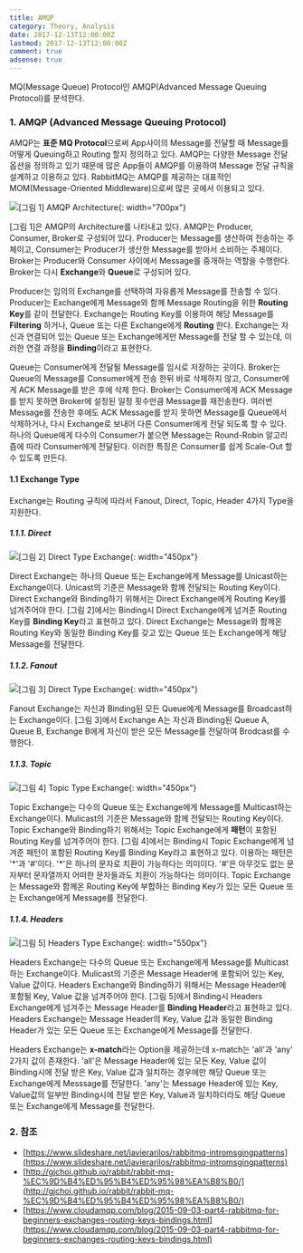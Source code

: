 ```yaml
---
title: AMQP
category: Theory, Analysis
date: 2017-12-13T12:00:00Z
lastmod: 2017-12-13T12:00:00Z
comment: true
adsense: true
---
```


MQ(Message Queue) Protocol인 AMQP(Advanced Message Queuing Protocol)를 분석한다.

### 1. AMQP (Advanced Message Queuing Protocol)

AMQP는 **표준 MQ Protocol**으로써 App사이의 Message를 전달할 때 Message를 어떻게 Queuing하고 Routing 할지 정의하고 있다. AMQP는 다양한 Message 전달 옵션을 정의하고 있기 때문에 많은 App들이 AMQP를 이용하여 Message 전달 규칙을 설계하고 이용하고 있다. RabbitMQ는 AMQP를 제공하는 대표적인 MOM(Message-Oriented Middleware)으로써 많은 곳에서 이용되고 있다.

![[그림 1] AMQP Architecture]({{site.baseurl}}/images/theory_analysis/AMQP/AMQP_Architecture.PNG){: width="700px"}

[그림 1]은 AMQP의 Architecture를 나타내고 있다. AMQP는 Producer, Consumer, Broker로 구성되어 있다. Producer는 Message를 생산하여 전송하는 주체이고, Consumer는 Producer가 생산한 Message를 받아서 소비하는 주체이다. Broker는 Producer와 Consumer 사이에서 Message를 중개하는 역할을 수행한다. Broker는 다시 **Exchange**와 **Queue**로 구성되어 있다.

Producer는 임의의 Exchange를 선택하여 자유롭게 Message를 전송할 수 있다. Producer는 Exchange에게 Message와 함께 Message Routing을 위한 **Routing Key**를 같이 전달한다. Exchange는 Routing Key를 이용하여 해당 Message를 **Filtering** 하거나, Queue 또는 다른 Exchange에게 **Routing** 한다. Exchange는 자신과 연결되어 있는 Queue 또는 Exchange에게만 Message를 전달 할 수 있는데, 이러한 연결 과정을 **Binding**이라고 표현한다.

Queue는 Consumer에게 전달될 Message를 임시로 저장하는 곳이다. Broker는 Queue의 Message를 Consumer에게 전송 한뒤 바로 삭제하지 않고, Consumer에게 ACK Message를 받은 후에 삭제 한다. Broker는 Consumer에게 ACK Message를 받지 못하면 Broker에 설정된 일정 횟수만큼 Message를 재전송한다. 여러번 Message를 전송한 후에도 ACK Message를 받지 못하면 Message를 Queue에서 삭제하거나, 다시 Exchange로 보내어 다른 Consumer에게 전달 되도록 할 수 있다. 하나의 Queue에게 다수의 Consumer가 붙으면 Message는 Round-Robin 알고리즘에 따라 Consumer에게 전달된다. 이러한 특징은 Consumer를 쉽게 Scale-Out 할 수 있도록 만든다.

#### 1.1 Exchange Type

Exchange는 Routing 규칙에 따라서 Fanout, Direct, Topic, Header 4가지 Type을 지원한다.

##### 1.1.1. Direct

![[그림 2] Direct Type Exchange]({{site.baseurl}}/images/theory_analysis/AMQP/AMQP_Exchange_Direct.PNG){: width="450px"}

Direct Exchange는 하나의 Queue 또는 Exchange에게 Message를 Unicast하는 Exchange이다. Unicast의 기준은 Message와 함께 전달되는 Routing Key이다. Direct Exchange와 Binding하기 위해서는 Direct Exchange에게 Routing Key를 넘겨주어야 한다. [그림 2]에서는 Binding시 Direct Exchange에게 넘겨준 Routing Key를 **Binding Key**라고 표현하고 있다. Direct Exchange는 Message와 함께온 Routing Key와 동일한 Binding Key를 갖고 있는 Queue 또는 Exchange에게 해당 Message를 전달한다.

##### 1.1.2. Fanout

![[그림 3] Direct Type Exchange]({{site.baseurl}}/images/theory_analysis/AMQP/AMQP_Exchange_Fanout.PNG){: width="450px"}

Fanout Exchange는 자신과 Binding된 모든 Queue에게 Message를 Broadcast하는 Exchange이다. [그림 3]에서 Exchange A는 자신과 Binding된 Queue A, Queue B, Exchange B에게 자신이 받은 모든 Message를 전달하여 Brodcast를 수행한다.

##### 1.1.3. Topic

![[그림 4] Topic Type Exchange]({{site.baseurl}}/images/theory_analysis/AMQP/AMQP_Exchange_Topic.PNG){: width="450px"}

Topic Exchange는 다수의 Queue 또는 Exchange에게 Message를 Multicast하는 Exchange이다. Mulicast의 기준은 Message와 함께 전달되는 Routing Key이다. Topic Exchange와 Binding하기 위해서는 Topic Exchange에게 **패턴**이 포함된 Routing Key를 넘겨주어야 한다. [그림 4]에서는 Binding시 Topic Exchange에게 넘겨준 패턴이 포함된 Routing Key를 Binding Key라고 표현하고 있다. 이용하는 패턴은 '\*'과 '#'이다. '\*'은 하나의 문자로 치환이 가능하다는 의미이다. '#'은 아무것도 없는 문자부터 문자열까지 어떠한 문자들과도 치환이 가능하다는 의미이다. Topic Exchange는 Message와 함께온 Routing Key에 부합하는 Binding Key가 있는 모든 Queue 또는 Exchange에게 Message를 전달한다.

##### 1.1.4. Headers

![[그림 5] Headers Type Exchange]({{site.baseurl}}/images/theory_analysis/AMQP/AMQP_Exchange_Headers.PNG){: width="550px"}

Headers Exchange는 다수의 Queue 또는 Exchange에게 Message를 Multicast하는 Exchange이다. Mulicast의 기준은 Message Header에 포함되어 있는 Key, Value 값이다. Headers Exchange와 Binding하기 위해서는 Message Header에 포함될 Key, Value 값을 넘겨주어야 한다. [그림 5]에서 Binding시 Headers Exchange에게 넘겨주는 Message Header를 **Binding Header**라고 표현하고 있다. Headers Exchange는 Message Header의 Key, Value 값과 동일한 Binding Header가 있는 모든 Queue 또는 Exchange에게 Message를 전달한다.

Headers Exchange는 **x-match**라는 Option을 제공하는데 x-match는 'all'과 'any' 2가지 값이 존재한다. 'all'은 Message Header에 있는 모든 Key, Value 값이 Binding시에 전달 받은 Key, Value 값과 일치하는 경우에만 해당 Queue 또는 Exchange에게 Messsage를 전달한다. 'any'는 Message Header에 있는 Key, Value값의 일부만 Binding시에 전달 받은 Key, Value과 일치하더라도 해당 Queue 또는 Exchange에게 Message를 전달한다.

### 2. 참조

* [https://www.slideshare.net/javierarilos/rabbitmq-intromsgingpatterns](https://www.slideshare.net/javierarilos/rabbitmq-intromsgingpatterns)
* [http://gjchoi.github.io/rabbit/rabbit-mq-%EC%9D%B4%ED%95%B4%ED%95%98%EA%B8%B0/](http://gjchoi.github.io/rabbit/rabbit-mq-%EC%9D%B4%ED%95%B4%ED%95%98%EA%B8%B0/)
* [https://www.cloudamqp.com/blog/2015-09-03-part4-rabbitmq-for-beginners-exchanges-routing-keys-bindings.html](https://www.cloudamqp.com/blog/2015-09-03-part4-rabbitmq-for-beginners-exchanges-routing-keys-bindings.html)